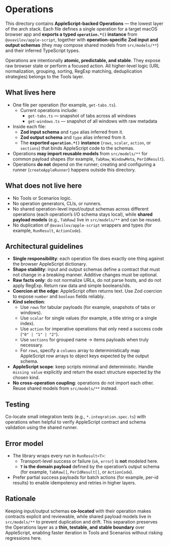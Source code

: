 # Operations

This directory contains **AppleScript-backed Operations** — the lowest layer of the arch stack. Each file defines a single operation for a target macOS browser app and **exports a typed `operation.*()` instance** from `@avavilov/apple-script`, together with **operation-specific Zod input and output schemas** (they may compose shared models from `src/models/**`) and their inferred TypeScript types.

Operations are intentionally **atomic, predictable, and stable**. They expose raw browser state or perform a focused action. All higher-level logic (URL normalization, grouping, sorting, RegExp matching, deduplication strategies) belongs to the Tools layer.

## What lives here

- One file per operation (for example, `get-tabs.ts`).
  - Current operations include:
    - `get-tabs.ts` — snapshot of tabs across all windows
    - `get-windows.ts` — snapshot of all windows with raw metadata
- Inside each file:
  - **Zod input schema** and `type` alias inferred from it.
  - **Zod output schema** and `type` alias inferred from it.
  - The **exported `operation.*()` instance** (`rows`, `scalar`, `action`, or `sections`) that binds AppleScript code to the schemas.
- Operations **may import reusable models** from `src/models/**` for common payload shapes (for example, `TabRaw`, `WindowMeta`, `PerIdResult`).
- Operations **do not** depend on the runner; creating and configuring a runner (`createAppleRunner`) happens outside this directory.

## What does not live here

- No Tools or Scenarios logic.
- No operation generators, CLIs, or runners.
- No shared operation-level input/output schemas across different operations (each operation’s I/O schema stays local), while **shared payload models** (e.g., `TabRaw`) live in `src/models/**` and can be reused.
- No duplication of `@avavilov/apple-script` wrappers and types (for example, `RunResult`, `ActionCode`).

## Architectural guidelines

- **Single responsibility**: each operation file does exactly one thing against the browser AppleScript dictionary.
- **Shape stability**: input and output schemas define a contract that must not change in a breaking manner. Additive changes must be optional.
- **Raw facts only**: do not normalize URLs, do not parse hosts, and do not apply RegExp. Return raw data and simple booleans/ids.
- **Coercion at the edge**: AppleScript often returns text. Use Zod coercion to expose `number` and `boolean` fields reliably.
- **Kind selection**:
  - Use `rows` for tabular payloads (for example, snapshots of tabs or windows).
  - Use `scalar` for single values (for example, a title string or a single index).
  - Use `action` for imperative operations that only need a success code (`"0" | "1" | "2"`).
  - Use `sections` for grouped name → items payloads when truly necessary.
  - For `rows`, specify a `columns` array to deterministically map AppleScript row arrays to object keys expected by the output schema.
- **AppleScript scope**: keep scripts minimal and deterministic. Handle `missing value` explicitly and return the exact structure expected by the chosen kind.
- **No cross-operation coupling**: operations do not import each other. Reuse shared models from `src/models/**` instead.

## Testing

Co-locate small integration tests (e.g., `*.integration.spec.ts`) with operations when helpful to verify AppleScript contract and schema validation using the shared runner.

## Error model

- The library wraps every run in `RunResult<T>`:
  - Transport-level success or failure (`ok`, `error`) is **not** modeled here.
  - **`T` is the domain payload** defined by the operation’s output schema (for example, `TabRaw[]`, `PerIdResult[]`, or `ActionCode`).
- Prefer partial success payloads for batch actions (for example, per-id results) to enable idempotency and retries in higher layers.
    
## Rationale

Keeping input/output schemas **co-located** with their operation makes contracts explicit and reviewable, while shared payload models live in `src/models/**` to prevent duplication and drift. This separation preserves the Operations layer as a **thin, testable, and stable boundary** over AppleScript, enabling faster iteration in Tools and Scenarios without risking regressions here.
